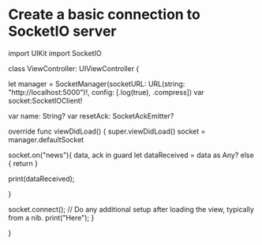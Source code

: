 #  Create a basic connection to SocketIO server


import UIKit
import SocketIO


class ViewController: UIViewController {

let manager = SocketManager(socketURL: URL(string: "http://localhost:5000")!, config: [.log(true), .compress])
var socket:SocketIOClient!

var name: String?
var resetAck: SocketAckEmitter?


override func viewDidLoad() {
super.viewDidLoad()
socket = manager.defaultSocket

socket.on("news"){ data, ack in
guard let dataReceived = data as Any? else { return }

print(dataReceived);

}

socket.connect();
// Do any additional setup after loading the view, typically from a nib.
print("Here");
}

}



